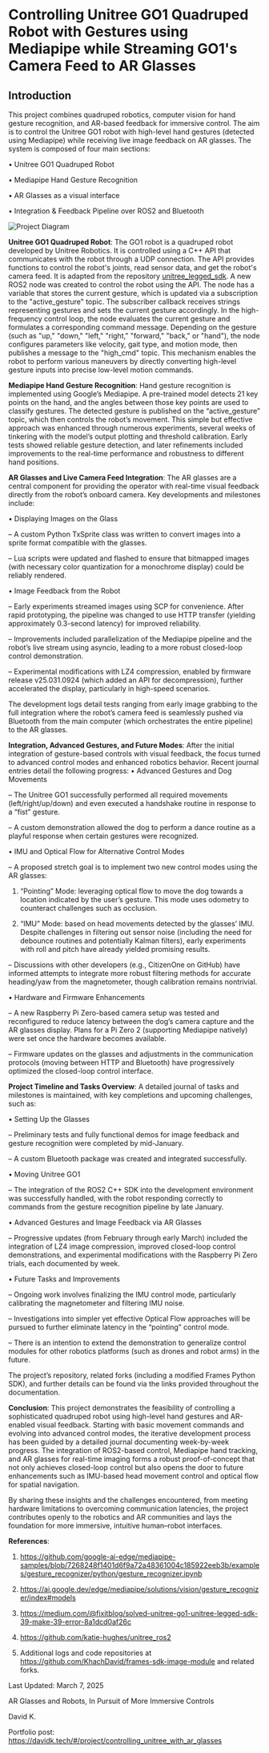 # Controlling Unitree GO1 Quadruped Robot with Gestures using Mediapipe while Streaming GO1's Camera Feed to AR Glasses

## Introduction

This project combines quadruped robotics, computer vision for hand gesture recognition, and AR-based feedback for immersive control. The aim is to control the Unitree GO1 robot with high-level hand gestures (detected using Mediapipe) while receiving live image feedback on AR glasses. The system is composed of four main sections:

• Unitree GO1 Quadruped Robot

• Mediapipe Hand Gesture Recognition

• AR Glasses as a visual interface

• Integration & Feedback Pipeline over ROS2 and Bluetooth

![Project Diagram](
    readme_assets/animated_block_diagram.gif
)

**Unitree GO1 Quadruped Robot**: The GO1 robot is a quadruped robot developed by Unitree Robotics. It is controlled using a C++ API that communicates with the robot through a UDP connection. The API provides functions to control the robot's joints, read sensor data, and get the robot's camera feed. It is adapted from the repository [unitree_legged_sdk](https://github.com/katie-hughes/unitree_ros2). A new ROS2 node was created to control the robot using the API. The node has a variable that stores the current gesture, which is updated via a subscription to the "active_gesture" topic. The subscriber callback receives strings representing gestures and sets the current gesture accordingly. In the high-frequency control loop, the node evaluates the current gesture and formulates a corresponding command message. Depending on the gesture (such as "up," "down," "left," "right," "forward," "back," or "hand"), the node configures parameters like velocity, gait type, and motion mode, then publishes a message to the "high_cmd" topic. This mechanism enables the robot to perform various maneuvers by directly converting high-level gesture inputs into precise low-level motion commands.

**Mediapipe Hand Gesture Recognition**: Hand gesture recognition is implemented using Google’s Mediapipe. A pre-trained model detects 21 key points on the hand, and the angles between those key points are used to classify gestures. The detected gesture is published on the “active_gesture” topic, which then controls the robot’s movement. This simple but effective approach was enhanced through numerous experiments, several weeks of tinkering with the model’s output plotting and threshold calibration. Early tests showed reliable gesture detection, and later refinements included improvements to the real-time performance and robustness to different hand positions.

**AR Glasses and Live Camera Feed Integration**: The AR glasses are a central component for providing the operator with real-time visual feedback directly from the robot’s onboard camera. Key developments and milestones include:

• Displaying Images on the Glass

– A custom Python TxSprite class was written to convert images into a sprite format compatible with the glasses.

– Lua scripts were updated and flashed to ensure that bitmapped images (with necessary color quantization for a monochrome display) could be reliably rendered.

• Image Feedback from the Robot

– Early experiments streamed images using SCP for convenience. After rapid prototyping, the pipeline was changed to use HTTP transfer (yielding approximately 0.3-second latency) for improved reliability.

– Improvements included parallelization of the Mediapipe pipeline and the robot’s live stream using asyncio, leading to a more robust closed-loop control demonstration.

– Experimental modifications with LZ4 compression, enabled by firmware release v25.031.0924 (which added an API for decompression), further accelerated the display, particularly in high-speed scenarios.

The development logs detail tests ranging from early image grabbing to the full integration where the robot’s camera feed is seamlessly pushed via Bluetooth from the main computer (which orchestrates the entire pipeline) to the AR glasses.

**Integration, Advanced Gestures, and Future Modes**: After the initial integration of gesture-based controls with visual feedback, the focus turned to advanced control modes and enhanced robotics behavior. Recent journal entries detail the following progress: • Advanced Gestures and Dog Movements

– The Unitree GO1 successfully performed all required movements (left/right/up/down) and even executed a handshake routine in response to a “fist” gesture.

– A custom demonstration allowed the dog to perform a dance routine as a playful response when certain gestures were recognized.

• IMU and Optical Flow for Alternative Control Modes

– A proposed stretch goal is to implement two new control modes using the AR glasses:

1. “Pointing” Mode: leveraging optical flow to move the dog towards a location indicated by the user’s gesture. This mode uses odometry to counteract challenges such as occlusion.

2. “IMU” Mode: based on head movements detected by the glasses’ IMU. Despite challenges in filtering out sensor noise (including the need for debounce routines and potentially Kalman filters), early experiments with roll and pitch have already yielded promising results.

– Discussions with other developers (e.g., CitizenOne on GitHub) have informed attempts to integrate more robust filtering methods for accurate heading/yaw from the magnetometer, though calibration remains nontrivial.

• Hardware and Firmware Enhancements

– A new Raspberry Pi Zero-based camera setup was tested and reconfigured to reduce latency between the dog’s camera capture and the AR glasses display. Plans for a Pi Zero 2 (supporting Mediapipe natively) were set once the hardware becomes available.

– Firmware updates on the glasses and adjustments in the communication protocols (moving between HTTP and Bluetooth) have progressively optimized the closed-loop control interface.

**Project Timeline and Tasks Overview**: A detailed journal of tasks and milestones is maintained, with key completions and upcoming challenges, such as:

• Setting Up the Glasses

– Preliminary tests and fully functional demos for image feedback and gesture recognition were completed by mid-January.

– A custom Bluetooth package was created and integrated successfully.

• Moving Unitree GO1

– The integration of the ROS2 C++ SDK into the development environment was successfully handled, with the robot responding correctly to commands from the gesture recognition pipeline by late January.

• Advanced Gestures and Image Feedback via AR Glasses

– Progressive updates (from February through early March) included the integration of LZ4 image compression, improved closed-loop control demonstrations, and experimental modifications with the Raspberry Pi Zero trials, each documented by week.

• Future Tasks and Improvements

– Ongoing work involves finalizing the IMU control mode, particularly calibrating the magnetometer and filtering IMU noise.

– Investigations into simpler yet effective Optical Flow approaches will be pursued to further eliminate latency in the “pointing” control mode.

– There is an intention to extend the demonstration to generalize control modules for other robotics platforms (such as drones and robot arms) in the future.

The project’s repository, related forks (including a modified Frames Python SDK), and further details can be found via the links provided throughout the documentation.

**Conclusion**: This project demonstrates the feasibility of controlling a sophisticated quadruped robot using high-level hand gestures and AR-enabled visual feedback. Starting with basic movement commands and evolving into advanced control modes, the iterative development process has been guided by a detailed journal documenting week-by-week progress. The integration of ROS2-based control, Mediapipe hand tracking, and AR glasses for real-time imaging forms a robust proof-of-concept that not only achieves closed-loop control but also opens the door to future enhancements such as IMU-based head movement control and optical flow for spatial navigation.

By sharing these insights and the challenges encountered, from meeting hardware limitations to overcoming communication latencies, the project contributes openly to the robotics and AR communities and lays the foundation for more immersive, intuitive human–robot interfaces.

**References**: 

1. https://github.com/google-ai-edge/mediapipe-samples/blob/7268248f1401d6f9a72a48361004c185922eeb3b/examples/gesture_recognizer/python/gesture_recognizer.ipynb

2. https://ai.google.dev/edge/mediapipe/solutions/vision/gesture_recognizer/index#models

3. https://medium.com/@fixitblog/solved-unitree-go1-unitree-legged-sdk-39-make-39-error-8a1dcd0af26c

4. https://github.com/katie-hughes/unitree_ros2

5. Additional logs and code repositories at https://github.com/KhachDavid/frames-sdk-image-module and related forks.


Last Updated: March 7, 2025

AR Glasses and Robots,  In Pursuit of More Immersive Controls

David K.

Portfolio post: https://davidk.tech/#/project/controlling_unitree_with_ar_glasses